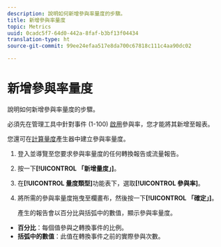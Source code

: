 ```yaml
---
description: 說明如何新增參與率量度的步驟。
title: 新增參與率量度
topic: Metrics
uuid: 0cadc5f7-64d0-442a-8faf-b3bf13f04434
translation-type: ht
source-git-commit: 99ee24efaa517e8da700c67818c111c4aa90dc02

---
```



# 新增參與率量度

說明如何新增參與率量度的步驟。

必須先在管理工具中針對事件 (1-100) [啟用](/help/components/c-variables/c-metrics/metrics-participation.md)參與率，您才能將其新增至報表。

您還可在[計算量度](https://marketing.adobe.com/resources/help/zh_TW/analytics/calcmetrics/participation_metric.html)產生器中建立參與率量度。

1. 登入並導覽至您要求參與率量度的任何轉換報告或流量報告。
1. 按一下&#x200B;**[!UICONTROL 「新增量度」]**。
1. 在&#x200B;**[!UICONTROL 量度類型]**&#x200B;功能表下，選取&#x200B;**[!UICONTROL 參與率]**。
1. 將所需的參與率量度拖曳至欄畫布，然後按一下&#x200B;**[!UICONTROL 「確定」]**。

   產生的報告會以百分比與括弧中的數值，顯示參與率量度。

* **百分比**：每個值參與之轉換事件的比例。
* **括弧中的數值**：此值在轉換事件之前的實際參與次數。


